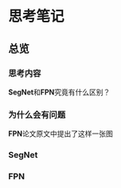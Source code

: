 思考笔记
====

总览
----

### 思考内容

**SegNet**和**FPN**究竟有什么区别？

### 为什么会有问题
**FPN**论文原文中提出了这样一张图

### SegNet



### FPN